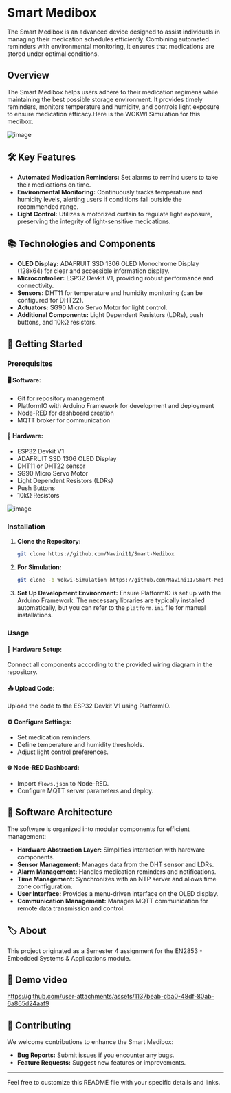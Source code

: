 # Smart Medibox

The Smart Medibox is an advanced device designed to assist individuals in managing their medication schedules efficiently. Combining automated reminders with environmental monitoring, it ensures that medications are stored under optimal conditions.

## Overview

The Smart Medibox helps users adhere to their medication regimens while maintaining the best possible storage environment. It provides timely reminders, monitors temperature and humidity, and controls light exposure to ensure medication efficacy.Here is the WOKWI Simulation for this medibox.

![image](https://github.com/user-attachments/assets/db45de31-4978-43d6-9e5d-a644787671c9)

## 🛠️ Key Features

- **Automated Medication Reminders:** Set alarms to remind users to take their medications on time.
- **Environmental Monitoring:** Continuously tracks temperature and humidity levels, alerting users if conditions fall outside the recommended range.
- **Light Control:** Utilizes a motorized curtain to regulate light exposure, preserving the integrity of light-sensitive medications.

## 📚 Technologies and Components

- **OLED Display:** ADAFRUIT SSD 1306 OLED Monochrome Display (128x64) for clear and accessible information display.
- **Microcontroller:** ESP32 Devkit V1, providing robust performance and connectivity.
- **Sensors:** DHT11 for temperature and humidity monitoring (can be configured for DHT22).
- **Actuators:** SG90 Micro Servo Motor for light control.
- **Additional Components:** Light Dependent Resistors (LDRs), push buttons, and 10kΩ resistors.

## 🚀 Getting Started

### Prerequisites

#### 🖥️ Software:
- Git for repository management
- PlatformIO with Arduino Framework for development and deployment
- Node-RED for dashboard creation
- MQTT broker for communication

#### 🔩 Hardware:
- ESP32 Devkit V1
- ADAFRUIT SSD 1306 OLED Display
- DHT11 or DHT22 sensor
- SG90 Micro Servo Motor
- Light Dependent Resistors (LDRs)
- Push Buttons
- 10kΩ Resistors

![image](https://github.com/user-attachments/assets/7f1c5ef1-1b38-4f43-b822-88c9c68d2d82)

### Installation

1. **Clone the Repository:**
    ```bash
    git clone https://github.com/Navini11/Smart-Medibox
    ```
2. **For Simulation:**
    ```bash
    git clone -b Wokwi-Simulation https://github.com/Navini11/Smart-Medibox
    ```

3. **Set Up Development Environment:**
    Ensure PlatformIO is set up with the Arduino Framework. The necessary libraries are typically installed automatically, but you can refer to the `platform.ini` file for manual installations.

### Usage

#### 🔩 Hardware Setup:
Connect all components according to the provided wiring diagram in the repository.

#### 📤 Upload Code:
Upload the code to the ESP32 Devkit V1 using PlatformIO.

#### ⚙️ Configure Settings:
- Set medication reminders.
- Define temperature and humidity thresholds.
- Adjust light control preferences.

#### 🌐 Node-RED Dashboard:
- Import `flows.json` to Node-RED.
- Configure MQTT server parameters and deploy.

  

## 🧩 Software Architecture

The software is organized into modular components for efficient management:

- **Hardware Abstraction Layer:** Simplifies interaction with hardware components.
- **Sensor Management:** Manages data from the DHT sensor and LDRs.
- **Alarm Management:** Handles medication reminders and notifications.
- **Time Management:** Synchronizes with an NTP server and allows time zone configuration.
- **User Interface:** Provides a menu-driven interface on the OLED display.
- **Communication Management:** Manages MQTT communication for remote data transmission and control.

## 🏷️ About

This project originated as a Semester 4 assignment for the EN2853 - Embedded Systems & Applications module.

## 🎥 Demo video

https://github.com/user-attachments/assets/1137beab-cba0-48df-80ab-6a865d24aaf9


## 🤝 Contributing

We welcome contributions to enhance the Smart Medibox:

- **Bug Reports:** Submit issues if you encounter any bugs.
- **Feature Requests:** Suggest new features or improvements.

---

Feel free to customize this README file with your specific details and links.


